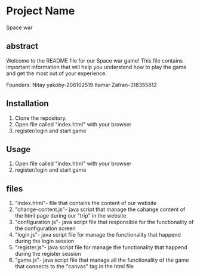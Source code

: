 # Project Name
Space war

## abstract
Welcome to the README file for our Space war game! This file contains important information that will help you understand how to play the game and get the most out of your experience.

Founders:
Nitay yakoby-206102519
Itamar Zafran-318355812

## Installation

1. Clone the repository.
2. Open file called "index.html" with your browser
3. register/login and start game

## Usage
1. Open file called "index.html" with your browser
2. register/login and start game

## files
1. "index.html"- file that contains the content of our website
2. "change-content.js"- java script that manage the cahange content of the html page during our "trip" in the website
3. "configuration.js"- java script file that responsible for the functionality of the configuration screen
4. "login.js"- java script file for manage the functionality that happend during the login session
5. "register.js"- java script file for manage the functionality that happend during the register session
6. "game.js"- java script file that manage all the functionality of the game that connects to the "canvas" tag in the html file
